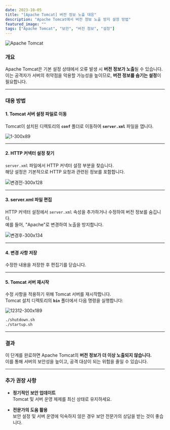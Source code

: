 ```yaml
---
date: 2023-10-05
title: "[Apache Tomcat] 버전 정보 노출 대응"
description: "Apache Tomcat에서 버전 정보 노출 방지 설정 방법"
featured_image: ""
tags: ["Apache Tomcat", "보안", "버전 정보", "설정"]
---
```


![Apache Tomcat](https://github.com/user-attachments/assets/0811bdf6-f7c1-4a05-9df6-fd9382add8a2)

### 개요

Apache Tomcat은 기본 설정 상태에서 오류 발생 시 **버전 정보가 노출**될 수 있습니다.  
이는 공격자가 서버의 취약점을 악용할 가능성을 높이므로, **버전 정보를 숨기는 설정**이 필요합니다.

---

### 대응 방법

#### 1. Tomcat 서버 설정 파일로 이동
Tomcat이 설치된 디렉토리의 **`conf`** 폴더로 이동하여 **`server.xml`** 파일을 엽니다.

![1-300x89](https://github.com/user-attachments/assets/4a6be0ce-8c6f-4da9-8b45-81198cdfc497)

---

#### 2. HTTP 커넥터 설정 찾기
`server.xml` 파일에서 HTTP 커넥터 설정 부분을 찾습니다.  
해당 설정은 기본적으로 HTTP 요청과 관련된 정보를 포함합니다.

![변경전-300x128](https://github.com/user-attachments/assets/78aca181-8a29-48b8-9c30-b695922216c4)

---

#### 3. server.xml 파일 편집
HTTP 커넥터 설정에서 `server.xml` 속성을 추가하거나 수정하여 버전 정보를 숨깁니다.  
예를 들어, "Apache"로 변경하여 노출을 방지합니다.

![변경후-300x134](https://github.com/user-attachments/assets/714e998d-72ab-4c57-a1b6-32f7bc6b09af)
 
---

#### 4. 변경 사항 저장
수정한 내용을 저장한 후 편집기를 닫습니다.

---

#### 5. Tomcat 서버 재시작
수정 사항을 적용하기 위해 Tomcat 서버를 재시작합니다.  
Tomcat 설치 디렉토리의 **`bin`** 폴더에서 다음 명령을 실행합니다:

![12312-300x189](https://github.com/user-attachments/assets/d16b6eea-8ee2-4612-8839-98aab4262283)

```bash
./shutdown.sh
./startup.sh
```

---

### 결과
이 단계를 완료하면 Apache Tomcat의 **버전 정보가 더 이상 노출되지 않습니다.**  
이를 통해 서버의 보안성을 높이고, 공격 대상이 되는 위험을 줄일 수 있습니다.

---

### 추가 권장 사항
- **정기적인 보안 업데이트**  
  Tomcat 및 서버 운영 체제를 최신 상태로 유지하세요.

- **전문가의 도움 활용**  
  보안 설정 및 서버 운영에 익숙하지 않은 경우 보안 전문가의 상담을 받는 것이 좋습니다.
